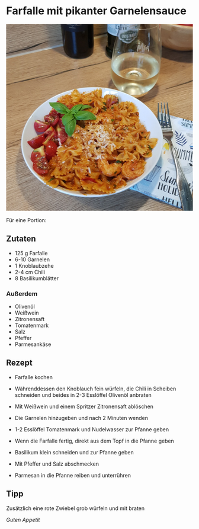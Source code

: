 # Farfalle mit pikanter Garnelensauce

![img](imgs/Farfalle_mit_pikanter_Garnelensauce.jpg)

Für eine Portion:

## Zutaten
- 125 g Farfalle
- 6-10 Garnelen
- 1 Knoblaubzehe
- 2-4 cm Chili
- 8 Basilikumblätter

### Außerdem
- Olivenöl
- Weißwein
- Zitronensaft
- Tomatenmark
- Salz
- Pfeffer
- Parmesankäse

## Rezept
- Farfalle kochen

- Währenddessen den Knoblauch fein würfeln, 
die Chili in Scheiben schneiden 
und beides in 2-3 Esslöffel Olivenöl anbraten

- Mit Weißwein und einem Spritzer Zitronensaft ablöschen

- Die Garnelen hinzugeben und nach 2 Minuten wenden

- 1-2 Esslöffel Tomatenmark und Nudelwasser zur Pfanne geben

- Wenn die Farfalle fertig, direkt aus dem Topf in die Pfanne geben

- Basilikum klein schneiden und zur Pfanne geben

- Mit Pfeffer und Salz abschmecken

- Parmesan in die Pfanne reiben und unterrühren


## Tipp
Zusätzlich eine rote Zwiebel grob würfeln und mit braten

*Guten Appetit*
